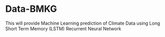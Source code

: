 # Data-BMKG
This will provide Machine Learning prediction of Climate Data using Long Short Term Memory (LSTM) Recurrent Neural Network
